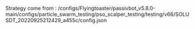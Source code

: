 Strategy come from : /configs/Flyingtoaster/passivbot_v5.8.0-main/configs/particle_swarm_testing/pso_scalper_testing/testing/v66/SOLUSDT_20220925212429_a455c/config.json